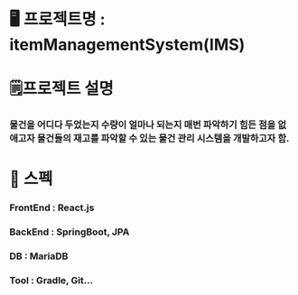 # 🖥️ 프로젝트명 : itemManagementSystem(IMS)

# 🗒️프로젝트 설명 
### 물건을 어디다 두었는지 수량이 얼마나 되는지 매번 파악하기 힘든 점을 없애고자 물건들의 재고를 파악할 수 있는 물건 관리 시스템을 개발하고자 함.

# 📢 스펙
### FrontEnd : React.js
### BackEnd : SpringBoot, JPA
### DB : MariaDB
### Tool : Gradle, Git...
